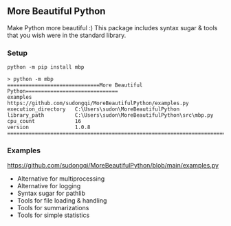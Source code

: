 ## More Beautiful Python

Make Python more beautiful :) This package includes syntax sugar & tools that you wish were in the standard library.


### Setup

    python -m pip install mbp
    
    > python -m mbp
    ==============================More Beautiful Python==============================
    examples              https://github.com/sudongqi/MoreBeautifulPython/examples.py
    execution_directory   C:\Users\sudon\MoreBeautifulPython
    library_path          C:\Users\sudon\MoreBeautifulPython\src\mbp.py
    cpu_count             16
    version               1.0.8
    =================================================================================


### Examples
https://github.com/sudongqi/MoreBeautifulPython/blob/main/examples.py
*  Alternative for multiprocessing
*  Alternative for logging
*  Syntax sugar for pathlib
* Tools for file loading & handling
* Tools for summarizations
* Tools for simple statistics







